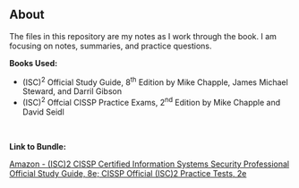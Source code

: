 ## About
The files in this repository are my notes as I work through the book.
I am focusing on notes, summaries, and practice questions.

**Books Used:**
- (ISC)<sup>2</sup> Official Study Guide, 8<sup>th</sup> Edition by Mike Chapple, James Michael Steward, and Darril Gibson
- (ISC)<sup>2</sup> Offcial CISSP Practice Exams, 2<sup>nd</sup> Edition by Mike Chapple and David Seidl 
<br>

**Link to Bundle:**

[Amazon - (ISC)2 CISSP Certified Information Systems Security Professional Official Study Guide, 8e; CISSP Official (ISC)2 Practice Tests, 2e](https://amzn.to/32H4ykn)
<br>


